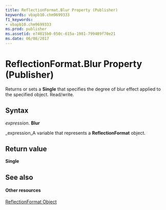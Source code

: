 ```yaml
---
title: ReflectionFormat.Blur Property (Publisher)
keywords: vbapb10.chm9699333
f1_keywords:
- vbapb10.chm9699333
ms.prod: publisher
ms.assetid: e74815b0-050c-615a-1981-799489f70e21
ms.date: 06/08/2017
---
```



# ReflectionFormat.Blur Property (Publisher)

Returns or sets a  **Single** that specifies the degree of blur effect applied to the specified object. Read/write.


## Syntax

 _expression_. **Blur**

 _expression_A variable that represents a  **ReflectionFormat** object.


## Return value

 **Single**


## See also


#### Other resources


 
 [ReflectionFormat Object](reflectionformat-object-publisher.md)

